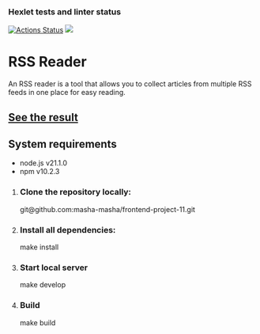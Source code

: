 ### Hexlet tests and linter status

[![Actions Status](https://github.com/masha-masha/frontend-project-11/actions/workflows/hexlet-check.yml/badge.svg)](https://github.com/masha-masha/frontend-project-11/actions)
<a href="https://codeclimate.com/github/masha-masha/frontend-project-11/maintainability"><img src="https://api.codeclimate.com/v1/badges/75ff5dbe5759321dea71/maintainability" /></a>

<h1>RSS Reader</h1>
<p>An RSS reader is a tool that allows you to collect articles from multiple RSS feeds in one place for easy reading.</p>
<h2><a href=https://frontend-project-11-pied-theta.vercel.app/> See the result</a></h2>
<p>
<h2>System requirements</h2>
   <ul>
      <li>node.js v21.1.0</li>
      <li>npm v10.2.3</li>
   </ul>
</p>
   <ol>
     <li><h3>Clone the repository locally:</h3>
         git@github.com:masha-masha/frontend-project-11.git
      </li>
      <li><h3>Install all dependencies:</h3>
         make install
      </li>
      <li><h3>Start local server</h3>
         make develop
      </li>
      <li><h3>Build</h3>
       make build
      </li>
      </ol>

